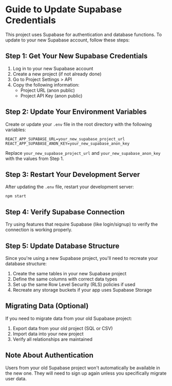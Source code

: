 # Guide to Update Supabase Credentials

This project uses Supabase for authentication and database functions. To update to your new Supabase account, follow these steps:

## Step 1: Get Your New Supabase Credentials
1. Log in to your new Supabase account
2. Create a new project (if not already done)
3. Go to Project Settings > API
4. Copy the following information:
   - Project URL (anon public)
   - Project API Key (anon public)

## Step 2: Update Your Environment Variables
Create or update your `.env` file in the root directory with the following variables:

```
REACT_APP_SUPABASE_URL=your_new_supabase_project_url
REACT_APP_SUPABASE_ANON_KEY=your_new_supabase_anon_key
```

Replace `your_new_supabase_project_url` and `your_new_supabase_anon_key` with the values from Step 1.

## Step 3: Restart Your Development Server
After updating the `.env` file, restart your development server:

```
npm start
```

## Step 4: Verify Supabase Connection
Try using features that require Supabase (like login/signup) to verify the connection is working properly.

## Step 5: Update Database Structure
Since you're using a new Supabase project, you'll need to recreate your database structure:

1. Create the same tables in your new Supabase project
2. Define the same columns with correct data types
3. Set up the same Row Level Security (RLS) policies if used
4. Recreate any storage buckets if your app uses Supabase Storage

## Migrating Data (Optional)
If you need to migrate data from your old Supabase project:

1. Export data from your old project (SQL or CSV)
2. Import data into your new project
3. Verify all relationships are maintained

## Note About Authentication
Users from your old Supabase project won't automatically be available in the new one. They will need to sign up again unless you specifically migrate user data.
